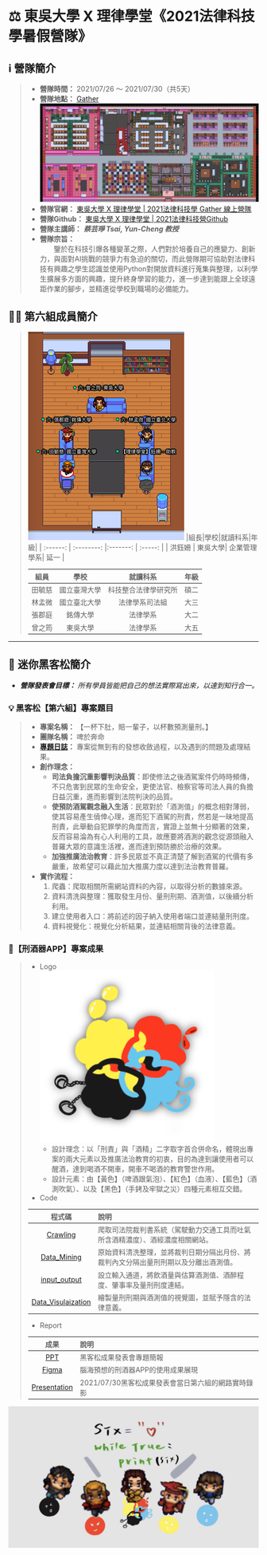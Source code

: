 # :balance_scale: 東吳大學 X 理律學堂《2021法律科技學暑假營隊》

## :information_source: 營隊簡介
> * **營隊時間：** 2021/07/26 ～ 2021/07/30（共5天）  
> * **營隊地點：** [Gather](https://reurl.cc/dGOAnD)  
> ![Gather_classroom](./picture/Lawtech全域圖.png "Lawtech_GatherClass")
> * **營隊官網：** [東吳大學 X 理律學堂 | 2021法律科技學 Gather 線上營隊](https://sites.google.com/view/lawtechscu)
> * **營隊Github：** [東吳大學 X 理律學堂 | 2021法律科技營Github](https://reurl.cc/EpMnGn)    
> * **營隊主講師：** **_蔡芸琤 Tsai, Yun-Cheng 教授_**
> * **營隊宗旨：**   
> &emsp;&emsp;鑒於在科技引爆各種變革之際，人們對於培養自己的應變力、創新力，與面對AI挑戰的競爭力有急迫的關切，而此營隊期可協助對法律科技有興趣之學生認識並使用Python對開放資料進行蒐集與整理，以利學生擴展多方面的興趣，提升終身學習的能力，進一步達到能跟上全球遠距作業的腳步，並精進從學校到職場的必備能力。

## :man_student: 第六組成員簡介
> ![Team6_member](./picture/team6_0730.png "team60730")
> |組長|學校|就讀科系|年級|
> | :------: | :--------: |:-------: | :-----: |
> |  洪鈺姍 | 東吳大學| 企業管理學系| 延一 |
> 
> | 組員  |   學校  |  就讀科系   |   年級  |
> | :------: | :--------: |  :--------:  | :-----: |
> | 田毓慈 |  國立臺灣大學  |  科技整合法律學研究所 | 碩二 |
> | 林孟微 |  國立臺北大學  |  法律學系司法組   | 大三 |
> | 張郡庭 |  銘傳大學  |      法律學系      | 大二 |
> | 曾之筠 |  東吳大學 | 法律學系 | 大五 |

---

## :checkered_flag: 迷你黑客松簡介
* ***營隊發表會目標：** 所有學員皆能把自己的想法實際寫出來，以達到知行合一。*  
### :bulb: 黑客松【第六組】專案題目
> * **專案名稱：** 【一杯下肚，賠一輩子，以杯數預測量刑。】
> * **團隊名稱：** 啤於奔命
> * **[專題日誌](https://reurl.cc/nEjnal)：** 專案從無到有的發想收斂過程，以及遇到的問題及處理結果。
> * **創作理念：**  
>   * **司法負擔沉重影響判決品質**：即使修法之後酒駕案件仍時時頻傳，不只危害到民眾的生命安全，更使法官、檢察官等司法人員的負擔日益沉重，進而影響到法院判決的品質。
>   * **使預防酒駕觀念融入生活**：民眾對於「酒測值」的概念相對薄弱，使其容易產生僥倖心理，進而犯下酒駕的刑責，然若是一昧地提高刑責，此舉動自犯罪學的角度而言，實證上並無十分顯著的效果，反而容易淪為有心人利用的工具，故應要將酒測的觀念從源頭融入普羅大眾的意識生活裡，進而達到預防勝於治療的效果。
>   * **加強推廣法治教育**：許多民眾並不真正清楚了解到酒駕的代價有多嚴重，故希望可以藉此加大推廣力度以達到法治教育普羅。
> * **實作流程：**  
>   1. 爬蟲：爬取相關所需網站資料的內容，以取得分析的數據來源。
>   2. 資料清洗與整理：獲取發生月份、量刑刑期、酒測值，以後續分析利用。
>   3. 建立使用者入口：將前述的因子納入使用者端口並連結量刑刑度。
>   4. 資料視覺化：視覺化分析結果，並連結相關背後的法律意義。  

### :star2:【刑酒器APP】專案成果
> * Logo  
> ![APP_Logo](./picture/刑酒器APP_logo.png)
>   * 設計理念：以「刑責」與「酒精」二字取字首合併命名，體現出專案的兩大元素以及推廣法治教育的初衷，目的為達到讓使用者可以醒酒，達到喝酒不開車，開車不喝酒的教育警世作用。
>   * 設計元素：由【黃色】（啤酒跟氣泡）、【紅色】（血液）、【藍色】（酒測吹氣）、以及【黑色】（手銬及牢獄之災）四種元素相互交錯。  
> * Code  
>
> | 程式碼 | 說明 |   
> | :-----: | :-------- |
> |[Crawling](./一杯下肚，賠一輩子，以杯數預測量刑。/code/Crawling.ipynb)|爬取司法院裁判書系統（駕駛動力交通工具而吐氣所含酒精濃度）、酒經濃度相關網站。|  
> |[Data_Mining](./一杯下肚，賠一輩子，以杯數預測量刑。/code/Data_Mining.ipynb)|原始資料清洗整理，並將裁判日期分隔出月份、將裁判內文分隔出量刑刑期以及分離出酒測值。|  
> [input_output](./一杯下肚，賠一輩子，以杯數預測量刑。/code/input_output.ipynb)|設立輸入通道，將飲酒量與估算酒測值、酒醉程度、肇事率及量刑刑度連結。|
> |[Data_Visulaization](./一杯下肚，賠一輩子，以杯數預測量刑。/code/Data_Visulaization.ipynb)|繪製量刑刑期與酒測值的視覺圖，並賦予隱含的法律意義。|
> 
> * Report
> 
> | 成果 | 說明 |   
> | :-----: | :-------- |
> |[PPT](./一杯下肚，賠一輩子，以杯數預測量刑。/report/刑酒器APP_呼氣酒精濃度預測量刑系統.pdf)|黑客松成果發表會專題簡報|
> |[Figma](https://reurl.cc/Q9kVkO)|腦海預想的刑酒器APP的使用成果展現| 
> |[Presentation](https://youtu.be/zPB1LGj_R4k)|2021/07/30黑客松成果發表會當日第六組的網路實時錄影|
 
![APP_Logo](./picture/team6_drawing_by%E4%B9%8B%E7%AD%A0_new.jpg)
